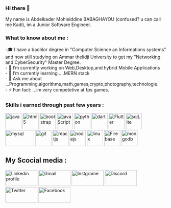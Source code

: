 ### Hi there 👋

My name is Abdelkader Mohielddine BABAGHAYOU (confused? u can call me Kadi), im a Junior Software Engineer.
<h3>What to know about me :</h3>
<p>
-🎓 I have a bachlor degree in "Computer Science an Informations systems" and now still studying on Ammar thelidji University to get my "Networking and CyberSecurity" Master Degree.<br>
- 🔭 I’m currently working on Web,Desktop,and hybrid Mobile Applications<br>
- 🌱 I’m currently learning ....MERN stack<br>
- 💬 Ask me about ...Programming,algorithms,math,games,crypto,photography,technologie.<br>
- ⚡ Fun fact: ...im very competetive at fps games.<br>
</p>
<h3>Skills i earned through past few years :</h3>
<p align="left">
  <img title="java" src="https://www.vectorlogo.zone/logos/java/java-icon.svg" width="50" height="50"/>
  <img title="html5" src="https://www.vectorlogo.zone/logos/w3_html5/w3_html5-icon.svg" width="50" height="50"/>
  <img title="bootstrap" src="https://www.vectorlogo.zone/logos/getbootstrap/getbootstrap-icon.svg" width="50" height="50"/>
  <img title="javaScript" src="https://www.vectorlogo.zone/logos/javascript/javascript-vertical.svg" width="50" height="50"/>
  <img title="python" src="https://www.vectorlogo.zone/logos/python/python-vertical.svg" width="50" height="50"/>
  <img title="dart" src="https://www.vectorlogo.zone/logos/dartlang/dartlang-icon.svg" width="50" height="50"/>
  <img title="Flutter" src="https://www.vectorlogo.zone/logos/flutterio/flutterio-icon.svg" width="50" height="50"/>
  <img title="sqlLite" src="https://www.vectorlogo.zone/logos/sqlite/sqlite-icon.svg" width="50" height="50"/>
  <img title="mysql" src="https://www.vectorlogo.zone/logos/mysql/mysql-official.svg" width="90" height="50"/>
  <img title="git" src="https://www.vectorlogo.zone/logos/git-scm/git-scm-icon.svg" width="50" height="50"/>
  <img title="reactjs" src="https://www.vectorlogo.zone/logos/reactjs/reactjs-icon.svg" width="50" height="50"/>
  <img title="nodejs" src="https://www.vectorlogo.zone/logos/nodejs/nodejs-icon.svg" width="50" height="50"/>
  <img title="linux" src="https://www.vectorlogo.zone/logos/linux/linux-icon.svg" width="50" height="50"/>
  <img title="Firebase" src="https://www.vectorlogo.zone/logos/firebase/firebase-icon.svg" width="50" height="50"/>
  <img title="mongodb" src="https://www.vectorlogo.zone/logos/mongodb/mongodb-icon.svg" width="50" height="50"/>
 
 </P>


<h2> My Scocial media :</h2>
    <p float="center">
       <a href="https://www.linkedin.com/in/abdelkader-babaghayou-250979211/"><img alt="Linkedin profile"  title="LinkedIn" src="https://www.vectorlogo.zone/logos/linkedin/linkedin-ar21.svg"   width="100" height="50" /></a>
      <a href="abdelkaderbabaghayou@gmail.com"><img alt="Gmail"  title="Gmail" src="https://www.vectorlogo.zone/logos/gmail/gmail-ar21.svg"   width="100" height="50" /></a>
       <a href="https://www.instagram.com/aek_babaghayou/"><img title="Instgrame" src="https://www.vectorlogo.zone/logos/instagram/instagram-ar21.svg"   width="100" height="50" /></a>
      <a href="https://discord.com/users/DigoXin#4241"><img title="Discord" src="https://www.vectorlogo.zone/logos/discordapp/discordapp-ar21.svg"   width="100" height="50" /></a>
      <a href="https://twitter.com/BghAek"><img title="Twitter" src="https://www.vectorlogo.zone/logos/twitter/twitter-ar21.svg"   width="100" height="50" /></a>
      <a href="https://www.facebook.com/Aekdigoxin/"><img title="Facebook" src="https://www.vectorlogo.zone/logos/facebook/facebook-ar21.svg"   width="100" height="50" /></a>
    </p>
